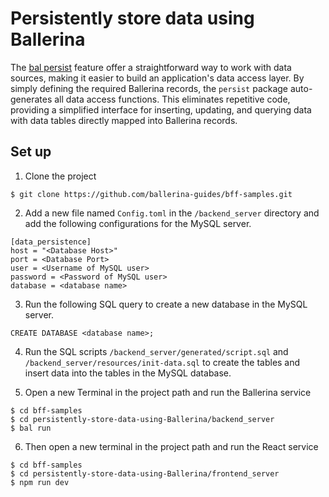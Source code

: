 # Persistently store data using Ballerina

The [bal persist](https://central.ballerina.io/ballerina/persist/latest) feature offer a straightforward way to work with data sources, making it easier to build an application's data access layer. By simply defining the required Ballerina records, the `persist` package auto-generates all data access functions. This eliminates repetitive code, providing a simplified interface for inserting, updating, and querying data with data tables directly mapped into Ballerina records.

## Set up

1. Clone the project 

```
$ git clone https://github.com/ballerina-guides/bff-samples.git
```

2. Add a new file named `Config.toml` in the `/backend_server` directory and add the following configurations for the MySQL server.

```
[data_persistence]
host = "<Database Host>"
port = <Database Port>
user = <Username of MySQL user>
password = <Password of MySQL user>
database = <database name>
```

3. Run the following SQL query to create a new database in the MySQL server.

```
CREATE DATABASE <database name>;
```

4. Run the SQL scripts `/backend_server/generated/script.sql` and `/backend_server/resources/init-data.sql` to create the tables and insert data into the tables in the MySQL database.

5. Open a new Terminal in the project path and run the Ballerina service

```
$ cd bff-samples
$ cd persistently-store-data-using-Ballerina/backend_server
$ bal run
```

6. Then open a new terminal in the project path and run the React service

```
$ cd bff-samples
$ cd persistently-store-data-using-Ballerina/frontend_server
$ npm run dev
```
